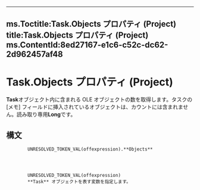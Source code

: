 

---
ms.Toctitle:Task.Objects プロパティ (Project)
title:Task.Objects プロパティ (Project)
ms.ContentId:8ed27167-e1c6-c52c-dc62-2d962457af48
---
# Task.Objects プロパティ (Project)




**Task**オブジェクト内に含まれる OLE オブジェクトの数を取得します。タスクの [メモ] フィールドに挿入されているオブジェクトは、カウントには含まれません。読み取り専用**Long**です。

## 構文

            UNRESOLVED_TOKEN_VAL(offexpression).**Objects**




            UNRESOLVED_TOKEN_VAL(offexpression)
            **Task** オブジェクトを表す変数を指定します。




